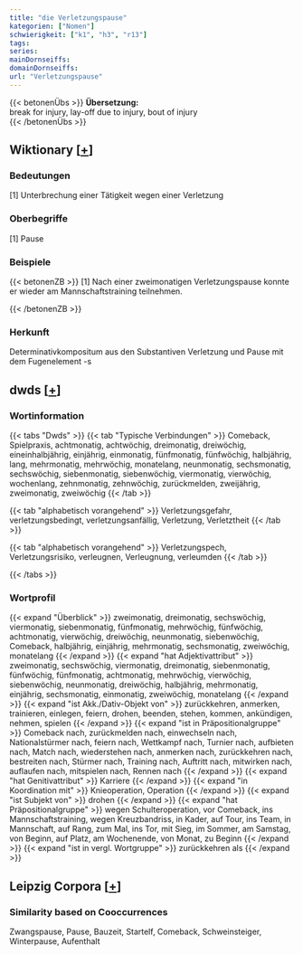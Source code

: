```yaml
---
title: "die Verletzungspause"
kategorien: ["Nomen"]
schwierigkeit: ["k1", "h3", "r13"]
tags:
series:
mainDornseiffs:
domainDornseiffs:
url: "Verletzungspause"
---
```


{{< betonenÜbs >}}
**Übersetzung:**  
break for injury, lay-off due to injury, bout of injury  
{{< /betonenÜbs >}}

## Wiktionary [[+](https://de.wiktionary.org/wiki/Verletzungspause)]

### Bedeutungen
[1] Unterbrechung einer Tätigkeit wegen einer Verletzung  

### Oberbegriffe
[1] Pause  

### Beispiele
{{< betonenZB >}}
[1] Nach einer zweimonatigen Verletzungspause konnte er wieder am Mannschaftstraining teilnehmen.  

{{< /betonenZB >}}
### Herkunft
Determinativkompositum aus den Substantiven Verletzung und Pause mit dem Fugenelement -s  



## dwds [[+](https://www.dwds.de/wb/Verletzungspause)]

### Wortinformation
{{< tabs "Dwds" >}}
{{< tab "Typische Verbindungen" >}}
Comeback, Spielpraxis, achtmonatig, achtwöchig, dreimonatig, dreiwöchig, eineinhalbjährig, einjährig, einmonatig, fünfmonatig, fünfwöchig, halbjährig, lang, mehrmonatig, mehrwöchig, monatelang, neunmonatig, sechsmonatig, sechswöchig, siebenmonatig, siebenwöchig, viermonatig, vierwöchig, wochenlang, zehnmonatig, zehnwöchig, zurückmelden, zweijährig, zweimonatig, zweiwöchig
{{< /tab >}}

{{< tab "alphabetisch vorangehend" >}}
Verletzungsgefahr, verletzungsbedingt, verletzungsanfällig, Verletzung, Verletztheit
{{< /tab >}}

{{< tab "alphabetisch vorangehend" >}}
Verletzungspech, Verletzungsrisiko, verleugnen, Verleugnung, verleumden
{{< /tab >}}

{{< /tabs >}}

### Wortprofil
{{< expand "Überblick" >}} zweimonatig, dreimonatig, sechswöchig, viermonatig, siebenmonatig, fünfmonatig, mehrwöchig, fünfwöchig, achtmonatig, vierwöchig, dreiwöchig, neunmonatig, siebenwöchig, Comeback, halbjährig, einjährig, mehrmonatig, sechsmonatig, zweiwöchig, monatelang {{< /expand >}}
{{< expand "hat Adjektivattribut" >}} zweimonatig, sechswöchig, viermonatig, dreimonatig, siebenmonatig, fünfwöchig, fünfmonatig, achtmonatig, mehrwöchig, vierwöchig, siebenwöchig, neunmonatig, dreiwöchig, halbjährig, mehrmonatig, einjährig, sechsmonatig, einmonatig, zweiwöchig, monatelang {{< /expand >}}
{{< expand "ist Akk./Dativ-Objekt von" >}} zurückkehren, anmerken, trainieren, einlegen, feiern, drohen, beenden, stehen, kommen, ankündigen, nehmen, spielen {{< /expand >}}
{{< expand "ist in Präpositionalgruppe" >}} Comeback nach, zurückmelden nach, einwechseln nach, Nationalstürmer nach, feiern nach, Wettkampf nach, Turnier nach, aufbieten nach, Match nach, wiederstehen nach, anmerken nach, zurückkehren nach, bestreiten nach, Stürmer nach, Training nach, Auftritt nach, mitwirken nach, auflaufen nach, mitspielen nach, Rennen nach {{< /expand >}}
{{< expand "hat Genitivattribut" >}} Karriere {{< /expand >}}
{{< expand "in Koordination mit" >}} Knieoperation, Operation {{< /expand >}}
{{< expand "ist Subjekt von" >}} drohen {{< /expand >}}
{{< expand "hat Präpositionalgruppe" >}} wegen Schulteroperation, vor Comeback, ins Mannschaftstraining, wegen Kreuzbandriss, in Kader, auf Tour, ins Team, in Mannschaft, auf Rang, zum Mal, ins Tor, mit Sieg, im Sommer, am Samstag, von Beginn, auf Platz, am Wochenende, von Monat, zu Beginn {{< /expand >}}
{{< expand "ist in vergl. Wortgruppe" >}} zurückkehren als {{< /expand >}}

## Leipzig Corpora [[+](https://corpora.uni-leipzig.de/en/res?word=Verletzungspause&corpusId=deu_newscrawl-public_2018)]


### Similarity based on Cooccurrences
Zwangspause, Pause, Bauzeit, Startelf, Comeback, Schweinsteiger, Winterpause, Aufenthalt

